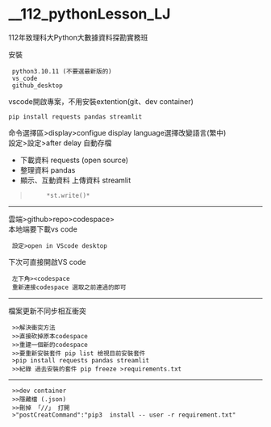 # **__112_pythonLesson_LJ**
112年致理科大Python大數據資料探勘實務班

安裝 

     python3.10.11 (不要選最新版的)
     vs_code
     github_desktop

vscode開啟專案，不用安裝extention(git、dev container)

    pip install requests pandas streamlit

命令選擇區>display>configue display language選擇改變語言(繁中)\
設定>設定>after delay 自動存檔

- 下載資料 requests (open source)
- 整理資料 pandas
- 顯示、互動資料
     上傳資料 streamlit
>          *st.write()* 
---
雲端>github>repo>codespace> \
本地端要下載vs code 

     設定>open in VScode desktop

下次可直接開啟VS code

     左下角><codespace
     重新連接codespace 選取之前連過的即可
---
檔案更新不同步相互衝突

     >>解決衝突方法
     >>直接砍掉原本codespace
     >>重建一個新的codespace
     >>要重新安裝套件 pip list 檢視目前安裝套件
     >pip install requests pandas streamlit
     >>紀錄 過去安裝的套件 pip freeze >requirements.txt
---
     >>dev container
     >>隱藏檔 (.json)
     >>刪掉 「//」 打開 
     >"postCreatCommand":"pip3  install -- user -r requirement.txt" 
